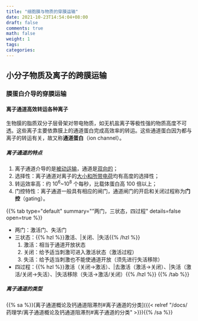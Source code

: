 ```yaml
---
title: "细胞膜与物质的穿膜运输"
date: 2021-10-23T14:54:04+08:00
draft: false
comments: true
math: false
weight: 1
tags:
categories:
---
```


## 小分子物质及离子的跨膜运输

### 膜蛋白介导的穿膜运输

#### 离子通道高效转运各种离子

生物膜的脂质双分子层骨架对带电物质，如无机盐离子等极性强的物质高度不可透。这些离子主要依靠膜上的通道蛋白完成高效率的转运。这些通道蛋白因为都与离子的转运有关，故又称**通道蛋白**（ion channel）。

##### 离子通道的特点

1. 离子通道介导的是<ins>被动运输</ins>，通道是<ins>双向的</ins>；
2. 选择性：离子通道对离子的<ins>大小和所带电荷</ins>均有高度的选择性；
3. 转运效率高：约 10<sup>6</sup>~10<sup>8</sup> 个每秒，比载体蛋白高 100 倍以上；
4. 门控特性：离子通道一般具有相应的闸门，通道闸门的开启和关闭过程称为**门控**（gating）。

{{% tab type="default" summary="”两门，三状态，四过程" details=false open=true %}}
- 两门：激活门、失活门
- 三状态：{{% hzl %}}激活、|关闭、|失活{{% /hzl %}}
    1. 激活：相当于通道开放状态
    2. 关闭：给予适当刺激可进入激活状态（激活过程）
    3. 失活：给予适当刺激也不能使通道开放（须先进行失活移除）
- 四过程：{{% hzl %}}激活（关闭→激活）、|去激活（激活→关闭）、|失活（激活/关闭→失活）、|失活移除（失活→激活/关闭）{{% /hzl %}}
{{% /tab %}}

##### 离子通道的类型

{{% sa %}}[离子通道概论及钙通道阻滞剂#离子通道的分类]({{< relref "/docs/药理学/离子通道概论及钙通道阻滞剂#离子通道的分类" >}}){{% /sa %}}
